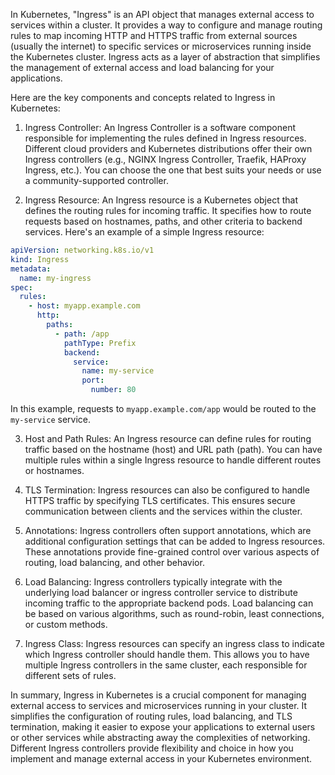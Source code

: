 In Kubernetes, "Ingress" is an API object that manages external access to services within a cluster. It provides a way to configure and manage routing rules to map incoming HTTP and HTTPS traffic from external sources (usually the internet) to specific services or microservices running inside the Kubernetes cluster. Ingress acts as a layer of abstraction that simplifies the management of external access and load balancing for your applications.

Here are the key components and concepts related to Ingress in Kubernetes:

1. Ingress Controller: An Ingress Controller is a software component responsible for implementing the rules defined in Ingress resources. Different cloud providers and Kubernetes distributions offer their own Ingress controllers (e.g., NGINX Ingress Controller, Traefik, HAProxy Ingress, etc.). You can choose the one that best suits your needs or use a community-supported controller.

2. Ingress Resource: An Ingress resource is a Kubernetes object that defines the routing rules for incoming traffic. It specifies how to route requests based on hostnames, paths, and other criteria to backend services. Here's an example of a simple Ingress resource:

```yaml
apiVersion: networking.k8s.io/v1
kind: Ingress
metadata:
  name: my-ingress
spec:
  rules:
    - host: myapp.example.com
      http:
        paths:
          - path: /app
            pathType: Prefix
            backend:
              service:
                name: my-service
                port:
                  number: 80
```

In this example, requests to `myapp.example.com/app` would be routed to the `my-service` service.

3. Host and Path Rules: An Ingress resource can define rules for routing traffic based on the hostname (host) and URL path (path). You can have multiple rules within a single Ingress resource to handle different routes or hostnames.

4. TLS Termination: Ingress resources can also be configured to handle HTTPS traffic by specifying TLS certificates. This ensures secure communication between clients and the services within the cluster.

5. Annotations: Ingress controllers often support annotations, which are additional configuration settings that can be added to Ingress resources. These annotations provide fine-grained control over various aspects of routing, load balancing, and other behavior.

6. Load Balancing: Ingress controllers typically integrate with the underlying load balancer or ingress controller service to distribute incoming traffic to the appropriate backend pods. Load balancing can be based on various algorithms, such as round-robin, least connections, or custom methods.

7. Ingress Class: Ingress resources can specify an ingress class to indicate which Ingress controller should handle them. This allows you to have multiple Ingress controllers in the same cluster, each responsible for different sets of rules.

In summary, Ingress in Kubernetes is a crucial component for managing external access to services and microservices running in your cluster. It simplifies the configuration of routing rules, load balancing, and TLS termination, making it easier to expose your applications to external users or other services while abstracting away the complexities of networking. Different Ingress controllers provide flexibility and choice in how you implement and manage external access in your Kubernetes environment.